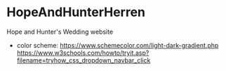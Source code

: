 # HopeAndHunterHerren
Hope and Hunter's Wedding website




* color scheme: https://www.schemecolor.com/light-dark-gradient.php
https://www.w3schools.com/howto/tryit.asp?filename=tryhow_css_dropdown_navbar_click
